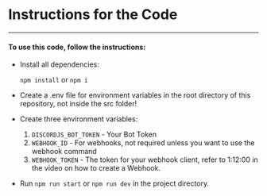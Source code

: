 # Instructions for the Code
---

#### To use this code, follow the instructions:
* Install all dependencies:
 
   ``` npm install ``` or ``` npm i ```

* Create a .env file for environment variables in the root directory of this repository, not inside the src folder! 

* Create three environment variables:

   1. `DISCORDJS_BOT_TOKEN` - Your Bot Token
   2. `WEBHOOK_ID` - For webhooks, not required unless you want to use the webhook command
   3. `WEBHOOK_TOKEN` - The token for your webhook client, refer to 1:12:00 in the video on how to create a Webhook.

* Run ``` npm run start ``` or ``` npm run dev ``` in the project directory.
